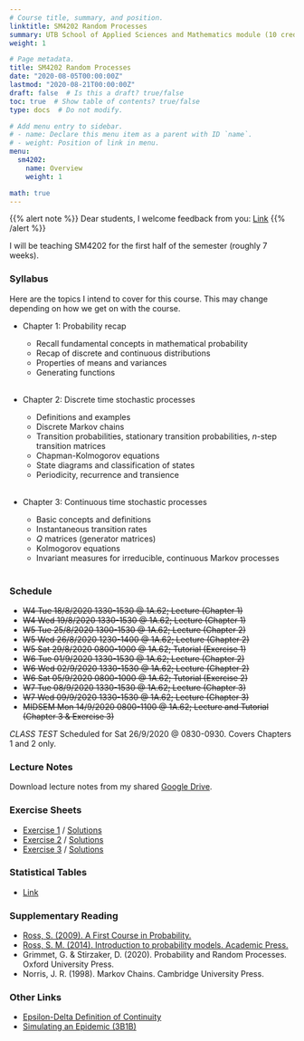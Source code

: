 ```yaml
---
# Course title, summary, and position.
linktitle: SM4202 Random Processes
summary: UTB School of Applied Sciences and Mathematics module (10 credits). This module covers stochastic processes through a wide range of applications that will develop probabilistic intuition.
weight: 1

# Page metadata.
title: SM4202 Random Processes
date: "2020-08-05T00:00:00Z"
lastmod: "2020-08-21T00:00:00Z"
draft: false  # Is this a draft? true/false
toc: true  # Show table of contents? true/false
type: docs  # Do not modify.

# Add menu entry to sidebar.
# - name: Declare this menu item as a parent with ID `name`.
# - weight: Position of link in menu.
menu:
  sm4202:
    name: Overview
    weight: 1

math: true
---
```


{{% alert note %}}
Dear students, I welcome feedback from you: [Link](/feedback)
{{% /alert %}}

I will be teaching SM4202 for the first half of the semester (roughly 7 weeks). 

### Syllabus

Here are the topics I intend to cover for this course. This may change depending on how we get on with the course.

- Chapter 1: Probability recap 

  - Recall fundamental concepts in mathematical probability
  - Recap of discrete and continuous distributions
  - Properties of means and variances
  - Generating functions
  <br></br>

- Chapter 2: Discrete time stochastic processes

  - Definitions and examples
  - Discrete Markov chains
  - Transition probabilities, stationary transition probabilities, $n$-step transition matrices
  - Chapman-Kolmogorov equations
  - State diagrams and classification of states
  - Periodicity, recurrence and transience
  <br></br>

- Chapter 3: Continuous time stochastic processes

  - Basic concepts and definitions
  - Instantaneous transition rates
  - $Q$ matrices (generator matrices)
  - Kolmogorov equations
  - Invariant measures for irreducible, continuous Markov processes
  <br></br>

<!-- - Chapter 4: Poisson process and exponential distributions

  - Poisson and exponential distrbutions
  - Poisson processes
  - Exponential waiting and arrival times
  - Independent increments of Poisson counting process
  - Stopping times and it being a Poisson process
  - Poisson counts -->

### Schedule

<!-- For the full schedule, see this [link](/teaching/sm4331/sm4331-schedule).
 -->
<!-- 
- W3 Tue 11/8/2020 1330-1530 @ 1G.16; Lecture (Chapter 1)
- W3 Wed 12/8/2020 1330-1530 @ 1A.60; Lecture (Chapter 1)
- W4 Tue 18/8/2020 1330-1530 @ 1G.16; Lecture (Chapter 2)
- W4 Wed 19/8/2020 1330-1530 @ 1A.60; Tutorial (Exercise 1)
- W4 Sat 22/8/2020 0800-1200 @ TBC; Lecture (Chapter 2)
- W5 Tue 25/8/2020 1330-1530 @ 1G.16; Lecture (Chapter 2)
- W5 Wed 26/8/2020 1330-1530 @ 1A.60; Lecture (Chapter 2)
- W5 Sat 29/8/2020 0800-1200 @ TBC; Tutorial (Exercise 2)
- W6 Tue 25/8/2020 1330-1530 @ 1G.16; Lecture (Chapter 3)
- W6 Wed 26/8/2020 1330-1530 @ 1A.60; Lecture (Chapter 3)
- W6 Sat 29/8/2020 0800-1200 @ TBC; Tutorial (Exercise 3)
- W7 Tue 25/8/2020 1330-1530 @ 1G.16; Lecture (Chapter 4)
- W7 Wed 26/8/2020 1330-1530 @ 1A.60; Lecture (Chapter 4)
- W7 Sat 29/8/2020 0800-1200 @ TBC; Tutorial (Exercise 4) -->

- <s>W4 Tue 18/8/2020 1330-1530 @ 1A.62; Lecture (Chapter 1)</s>
- <s>W4 Wed 19/8/2020 1330-1530 @ 1A.62; Lecture (Chapter 1)</s>
- <s>W5 Tue 25/8/2020 1300-1530 @ 1A.62; Lecture (Chapter 2)</s>
- <s>W5 Wed 26/8/2020 1230-1400 @ 1A.62; Lecture (Chapter 2)</s>
- <s>W5 Sat 29/8/2020 0800-1000 @ 1A.62; Tutorial (Exercise 1)</s>
- <s>W6 Tue 01/9/2020 1330-1530 @ 1A.62; Lecture (Chapter 2)</s>
- <s>W6 Wed 02/9/2020 1330-1530 @ 1A.62; Lecture (Chapter 2)</s>
- <s>W6 Sat 05/9/2020 0800-1000 @ 1A.62; Tutorial (Exercise 2)</s>
- <s>W7 Tue 08/9/2020 1330-1530 @ 1A.62; Lecture (Chapter 3)</s>
- <s>W7 Wed 09/9/2020 1330-1530 @ 1A.62; Lecture (Chapter 3)</s>
- <s>MIDSEM Mon 14/9/2020 0800-1100 @ 1A.62; Lecture and Tutorial (Chapter 3 & Exercise 3)</s>

*CLASS TEST* Scheduled for Sat 26/9/2020 @ 0830-0930. Covers Chapters 1 and 2 only.

### Lecture Notes

Download lecture notes from my shared [Google Drive](https://drive.google.com/drive/folders/1RafyRhg6lvhNCMj2hlbMnXr2WB6C17g5?usp=sharing).

### Exercise Sheets

- [Exercise 1](/teaching/sm4202utb/sm4202-ex1.pdf) / [Solutions](/teaching/sm4202utb/sm4202-ex1_solutions.pdf)
- [Exercise 2](/teaching/sm4202utb/sm4202-ex2.pdf) / [Solutions](/teaching/sm4202utb/sm4202-ex2_solutions.pdf)
- [Exercise 3](/teaching/sm4202utb/sm4202-ex3.pdf) / [Solutions](/teaching/sm4202utb/sm4202-ex3_solutions.pdf)

### Statistical Tables

- [Link](https://haziqj.github.io/stat-tables/)

### Supplementary Reading

- [Ross, S. (2009). A First Course in Probability.](http://julio.staff.ipb.ac.id/files/2015/02/Ross_8th_ed_English.pdf)
- [Ross, S. M. (2014). Introduction to probability models. Academic Press.](http://mitran-lab.amath.unc.edu/courses/MATH768/biblio/introduction-to-prob-models-11th-edition.PDF)
- Grimmet, G. & Stirzaker, D. (2020). Probability and Random Processes. Oxford University Press.
- Norris, J. R. (1998). Markov Chains. Cambridge University Press.

### Other Links

- [Epsilon-Delta Definition of Continuity](https://www.desmos.com/calculator/4efsywgvtg)
- [Simulating an Epidemic (3B1B)](https://www.youtube.com/watch?v=gxAaO2rsdIs)

